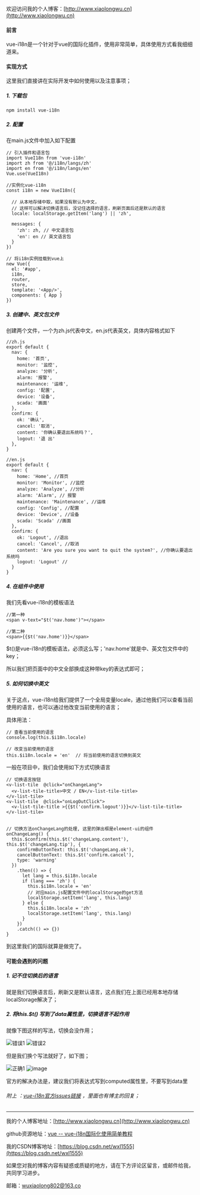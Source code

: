 欢迎访问我的个人博客：[http://www.xiaolongwu.cn](http://www.xiaolongwu.cn)
#### 前言
vue-i18n是一个针对于vue的国际化插件，使用非常简单，具体使用方式看我细细道来。
#### 实现方式
这里我们直接讲在实际开发中如何使用以及注意事项；

##### 1. 下载包

```
npm install vue-i18n
```
##### 2. 配置
在main.js文件中加入如下配置

```
// 引入插件和语言包
import VueI18n from 'vue-i18n'
import zh from '@/i18n/langs/zh'
import en from '@/i18n/langs/en'
Vue.use(VueI18n)

//实例化vue-i18n
const i18n = new VueI18n({

  // 从本地存储中取，如果没有默认为中文，
  // 这样可以解决切换语言后，没记住选择的语言，刷新页面后还是默认的语言
  locale: localStorage.getItem('lang') || 'zh',
  
  messages: {
    'zh': zh, // 中文语言包
    'en': en // 英文语言包
  }
})

// 将i18n实例挂载到vue上
new Vue({
  el: '#app',
  i18n,
  router,
  store,
  template: '<App/>',
  components: { App }
})
```
##### 3. 创建中、英文包文件
创建两个文件，一个为zh.js代表中文，en.js代表英文，具体内容格式如下

```
//zh.js
export default {
  nav: {
    home: '首页',
    monitor: '监控',
    analyze: '分析',
    alarm: '报警',
    maintenance: '运维',
    config: '配置',
    device: '设备',
    scada: '画面'
  },
  confirm: {
    ok: '确认',
    cancel: '取消',
    content: '你确认要退出系统吗？',
    logout: '退 出'
  },
}
```

```
//en.js
export default {
  nav: {
    home: 'Home', //首页
    monitor: 'Monitor', //监控
    analyze: 'Analyze', //分析
    alarm: 'Alarm', // 报警
    maintenance: 'Maintenance', //运维
    config: 'Config', //配置
    device: 'Device', //设备
    scada: 'Scada' //画面
  },
  confirm: {
    ok: 'Logout', //退出
    cancel: 'Cancel', //取消
    content: 'Are you sure you want to quit the system?', //你确认要退出系统吗
    logout: 'Logout' //
  }
}
```
##### 4. 在组件中使用
我们先看vue-i18n的模板语法

```
//第一种
<span v-text="$t('nav.home')"></span>

//第二种
<span>{{$t('nav.home')}}</span>
```
$t()是vue-i18n的模板语法，必须这么写；'nav.home'就是中、英文包文件中的key；

所以我们把页面中的中文全部换成这种带key的表达式即可；

##### 5. 如何切换中英文
关于这点，vue-i18n给我们提供了一个全局变量locale，通过他我们可以查看当前使用的语言，也可以通过他改变当前使用的语言；

具体用法：

```
// 查看当前使用的语言
console.log(this.$i18n.locale)

// 改变当前使用的语言
this.$i18n.locale = 'en'  // 将当前使用的语言切换到英文
```
一般在项目中，我们会使用如下方式切换语言

```
// 切换语言按钮
<v-list-tile  @click="onChangeLang">
  <v-list-tile-title>中文 / EN</v-list-tile-title>
</v-list-tile>
<v-list-tile  @click="onLogOutClick">
  <v-list-tile-title >{{$t('confirm.logout')}}</v-list-tile-title>
</v-list-tile>


// 切换方法onChangeLang的处理, 这里的弹出框是element-ui的组件
onChangeLang() {
  this.$confirm(this.$t('changeLang.content'), this.$t('changeLang.tip'), {
    confirmButtonText: this.$t('changeLang.ok'),
    cancelButtonText: this.$t('confirm.cancel'),
    type: 'warning'
  })
    .then(() => {
      let lang = this.$i18n.locale
      if (lang === 'zh') {
        this.$i18n.locale = 'en'
        // 对应main.js配置文件中的localStorage的get方法
        localStorage.setItem('lang', this.lang)
      } else {
        this.$i18n.locale = 'zh'
        localStorage.setItem('lang', this.lang)
      }
    })
    .catch(() => {})
}
```
到这里我们的国际就算是做完了。

#### 可能会遇到的问题
##### 1. 记不住切换后的语言
就是我们切换语言后，刷新又是默认语言，这点我们在上面已经用本地存储localStorage解决了；

##### 2. 将this.$t() 写到了data属性里，切换语言不起作用
就像下图这样的写法，切换会没作用；

![错误1](https://raw.githubusercontent.com/LeonWuV/ftp/master/pictures/i18n/wrong1.jpg)
![错误2](https://raw.githubusercontent.com/LeonWuV/ftp/master/pictures/i18n/wrong2.jpg)

但是我们换个写法就好了，如下图；

![正确1](https://raw.githubusercontent.com/LeonWuV/ftp/master/pictures/i18n/right1.jpg)
![image](https://raw.githubusercontent.com/LeonWuV/ftp/master/pictures/i18n/right2.jpg)

官方的解决办法是，建议我们将表达式写到computed属性里，不要写到data里

###### 附上 ：[vue-i18n官方issues链接](https://github.com/kazupon/vue-i18n/issues/271) ，里面也有博主的回复；
---

我的个人博客地址：[http://www.xiaolongwu.cn](http://www.xiaolongwu.cn)

github资源地址：[vue -- vue-i18n国际化使用简单教程]()

我的CSDN博客地址：[https://blog.csdn.net/wxl1555](https://blog.csdn.net/wxl1555)

如果您对我的博客内容有疑惑或质疑的地方，请在下方评论区留言，或邮件给我，共同学习进步。

邮箱：wuxiaolong802@163.co